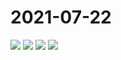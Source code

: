 # 2021-07-22

<page-tags text="发布于：2021-07-22"></page-tags>


<image-container>
  <img preview="0" src="http://wangleant.com/turtle-source/IMG_20210722_085822.jpg"/>
</image-container>
<image-container>
  <img preview="0" src="http://wangleant.com/turtle-source/IMG_20210722_085846.jpg"/>
</image-container>
<image-container>
  <img preview="0" src="http://wangleant.com/turtle-source/IMG_20210722_085852.jpg"/>
</image-container>
<image-container>
  <img preview="0" src="http://wangleant.com/turtle-source/IMG_20210722_205821.jpg"/>
</image-container>
<video-container>
  <source src="http://wangleant.com/turtle-source/VID_20210722_210125.mp4"/>
</video-container>
<video-container>
  <source src="http://wangleant.com/turtle-source/VID_20210722_210315.mp4"/>
</video-container>